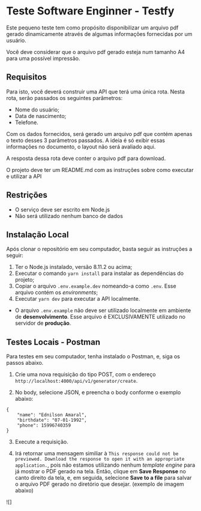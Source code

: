 # Teste Software Enginner - Testfy

Este pequeno teste tem como propósito disponibilizar um arquivo pdf gerado dinamicamente através de algumas informações fornecidas por um usuário.

Você deve considerar que o arquivo pdf gerado esteja num tamanho A4 para uma possível impressão.

## Requisitos

Para isto, você deverá construir uma API que terá uma única rota. Nesta rota, serão passados os seguintes parâmetros:
- Nome do usuário;  
- Data de nascimento;  
- Telefone.

Com os dados fornecidos, será gerado um arquivo pdf que contém apenas o texto desses 3 parâmetros passados. A ideia é só exibir essas informações no documento, o layout não será avaliado aqui.

A resposta dessa rota deve conter o arquivo pdf para download.

O projeto deve ter um README.md com as instruções sobre como executar e utilizar a API

## Restrições
- O serviço deve ser escrito em Node.js  
- Não será utilizado nenhum banco de dados


## Instalação Local

Após clonar o repositório em seu computador, basta seguir as instruções a seguir:  

1. Ter o Node.js instalado, versão 8.11.2 ou acima;  
2. Executar o comando `yarn install` para instalar as dependências do projeto;   
3. Copiar o arquivo `.env.example.dev` nomeando-a como `.env`. Esse arquivo contém os *environments*;    
4. Executar `yarn dev` para executar a API localmente.

* O arquivo `.env.example` não deve ser utilizado localmente em ambiente de **desenvolvimento**. Esse arquivo é EXCLUSIVAMENTE utilizado no servidor de **produção**.


## Testes Locais - Postman

Para testes em seu computador, tenha instalado o Postman, e, siga os passos abaixo.  

1. Crie uma nova requisição do tipo POST, com o endereço `http://localhost:4000/api/v1/generator/create`.  

2. No body, selecione JSON, e preencha o body conforme o exemplo abaixo: 
```
{
	"name": "Ednilson Amaral",
	"birthdate": "07-01-1992",
	"phone": 15996740359
}
```  

3. Execute a requisição.

4. Irá retornar uma mensagem similiar à `This response could not be previewed. Download the response to open it with an appropriate application.`, pois não estamos utilizando nenhum *template engine* para já mostrar o PDF gerado na tela. Então, clique em **Save Response** no canto direito da tela, e, em seguida, selecione **Save to a file** para salvar o arquivo PDF gerado no diretório que desejar. (exemplo de imagem abaixo)

![]